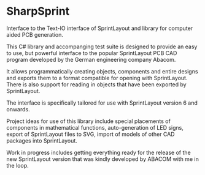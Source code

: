 # SharpSprint
Interface to the Text-IO interface of SprintLayout and library for computer aided PCB generation.

This C# library and accompanging test suite is designed to provide an easy to use, but powerful interface to the popular
SprintLayout PCB CAD program developed by the German engineering company Abacom.

It allows programmatically creating objects, components and entire designs and exports them to a format compatible for opening
with SprintLayout. There is also support for reading in objects that have been exported by SprintLayout.

The interface is specifically tailored for use with SprintLayout version 6 and onwards.

Project ideas for use of this library include special placements of components in mathematical functions,
auto-generation of LED signs, export of SprintLayout files to SVG, import of models of other CAD packages into SprintLayout.

Work in progress includes getting everything ready for the release of the new SprintLayout version that was kindly developed by ABACOM with me in the loop.
